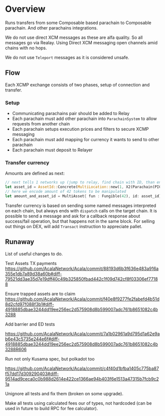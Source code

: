 # Overview

Runs transfers from some Composable based parachain to Composable parachain. And other parachains integrations.

We do not use direct XCM messages as these are alfa quality.
So all messages go via Realay. Using Direct XCM messaging open channels amid chains with no hops.

We do not use `Teleport` messages as it is considered unsafe.

## Flow

Each XCMP exchange consists of two phases, setup of connection and transfer.

### Setup

- Communicating parachains pair should be added to Relay
- Each parachain must add other parachain into `ParachainSystem` to allow requests from another chain
- Each parachain setups execution prices and filters to secure XCMP messaging
- Each parachain must add mapping for currency it wants to send to other parachain
- Each parachain must deposit to  Relayer

### Transfer currency

Amounts are defined as next:

```rust
// next tells 1 networks up (jump to relay, find chain with ID, than encode para native asset),
let asset_id = AssetId::Concrete(MultiLocation::new(1, X2(Parachain(PICASSO_PARA_ID), GeneralKey(СurrencyId::PICA.encode())));
// here we encode amount of 42 tokens to be manipulated
let amount_and_asset_id = MultiAsset{ fun : Fungible(42), id: asset_id};
```

Transfer currency is based on sending some named messages interpreted on each chain, but always ends with `dispatch` calls on the target chain.  It is possible to send a message and ask for a callback response about success/fail operation, but that happens not in the same block. For selling out things on DEX, will add `Transact` instruction to appreciate pallet.

## Runaway

List of useful changes to do.

Test Assets TX payments 
https://github.com/AcalaNetwork/Acala/commit/88193d6b3f636e483a916a355e1db7a89d38a60b#diff-79521dd3ae35d7e19dff40c49b325850fbad442c1f09d742cf8f03306ef77188

Ensure trapped assets are to claim
https://github.com/AcalaNetwork/Acala/commit/f40e8f9277fe2fabefd4b51d8d2cfd97f088f3b1#diff-4918885dbae3244dd19ee256ec2d575908d8b599007adc761b8651082c4b3288

Add barrier and ED tests

https://github.com/AcalaNetwork/Acala/commit/7a1b02961a9d795d1a62e9ab6e43c5735e244e6f#diff-4918885dbae3244dd19ee256ec2d575908d8b599007adc761b8651082c4b3288R606


Run not only Kusama spec, but polkadot too

https://github.com/AcalaNetwork/Acala/commit/c4f40d1bfba1405c775ba87f57dd17d309290403#diff-9514ad9ceca0c0b988d2614e422ce1366ae94b403f6e1513a47315b7fcb9c21a

Unignore all tests and fix them (broken on some upgrade). 

Make all tests using calculated fees our of types, not hardcoded (can be used in future to build RPC for fee calculator).